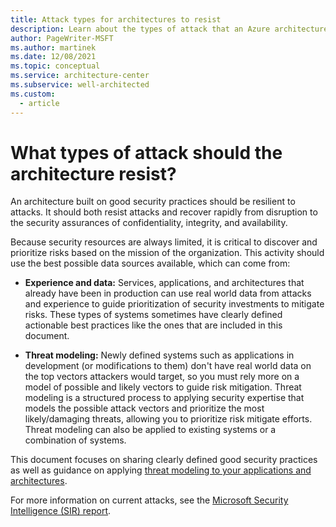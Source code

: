 ```yaml
---
title: Attack types for architectures to resist
description: Learn about the types of attack that an Azure architecture should resist. An architecture built on good security practices should be resilient to attacks.
author: PageWriter-MSFT
ms.author: martinek
ms.date: 12/08/2021
ms.topic: conceptual
ms.service: architecture-center
ms.subservice: well-architected
ms.custom:
  - article
---
```


# What types of attack should the architecture resist?

An architecture built on good security practices should be resilient to attacks. It should both resist attacks and recover rapidly from disruption to the security assurances of confidentiality, integrity, and availability.

Because security resources are always limited, it is critical to discover and prioritize risks based on the mission of the organization. This activity should use the best possible data sources available, which can come from:

- **Experience and data:** Services, applications, and architectures that already have been in production can use real world data from attacks and experience to guide prioritization of security investments to mitigate risks. These types of systems sometimes have clearly defined actionable best practices like the ones that are included in this document.

- **Threat modeling:** Newly defined systems such as applications in development (or modifications to them) don't have real world data on the top vectors attackers would target, so you must rely more on a model of possible and likely vectors to guide risk mitigation. Threat modeling is a structured process to applying security expertise that models the possible attack vectors and prioritize the most likely/damaging threats, allowing you to prioritize risk mitigate efforts. Threat modeling can also be applied to existing systems or a combination of systems.

This document focuses on sharing clearly defined good security practices as well as guidance on applying [threat modeling to your applications and architectures](./design-apps-services.md).

For more information on current attacks, see the [Microsoft Security Intelligence (SIR) report](https://www.microsoft.com/sir).
